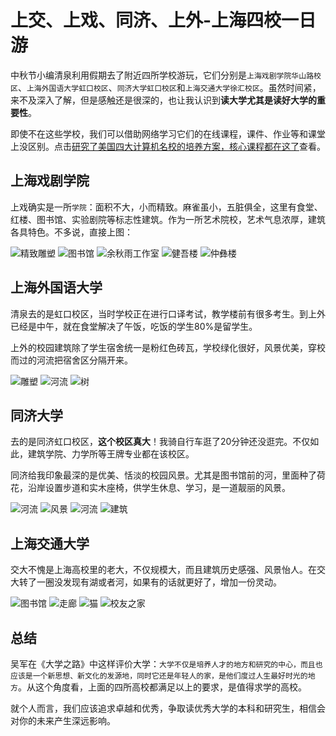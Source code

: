 # 上交、上戏、同济、上外-上海四校一日游
中秋节小编清泉利用假期去了附近四所学校游玩，它们分别是`上海戏剧学院华山路校区`、`上海外国语大学虹口校区`、`同济大学虹口校区`和`上海交通大学徐汇校区`。虽然时间紧，来不及深入了解，但是感触还是很深的，也让我认识到**读大学尤其是读好大学的重要性**。

即使不在这些学校，我们可以借助网络学习它们的在线课程，课件、作业等和课堂上没区别。点击[研究了美国四大计算机名校的培养方案，核心课程都在这了](https://mp.weixin.qq.com/s/39Un5UkLULC39s3PX10AbA)查看。

## 上海戏剧学院
上戏确实是一所`学院`：面积不大，小而精致。麻雀虽小，五脏俱全，这里有食堂、红楼、图书馆、实验剧院等标志性建筑。作为一所艺术院校，艺术气息浓厚，建筑各具特色。不多说，直接上图：

![精致雕塑](https://raw.githubusercontent.com/adolphlwq/osshub/master/oss/blog/2019/09/sta_00.jpg)
![图书馆](https://raw.githubusercontent.com/adolphlwq/osshub/master/oss/blog/2019/09/sta_01.jpg)
![余秋雨工作室](https://raw.githubusercontent.com/adolphlwq/osshub/master/oss/blog/2019/09/sta_02.jpg)
![健吾楼](https://raw.githubusercontent.com/adolphlwq/osshub/master/oss/blog/2019/09/sta_03.jpg)
![仲彝楼](https://raw.githubusercontent.com/adolphlwq/osshub/master/oss/blog/2019/09/sta_04.jpg)

## 上海外国语大学
清泉去的是虹口校区，当时学校正在进行口译考试，教学楼前有很多考生。到上外已经是中午，就在食堂解决了午饭，吃饭的学生80%是留学生。

上外的校园建筑除了学生宿舍统一是粉红色砖瓦，学校绿化很好，风景优美，穿校而过的河流把宿舍区分隔开来。

![雕塑](https://raw.githubusercontent.com/adolphlwq/osshub/master/oss/blog/2019/09/shisu_00.jpg)
![河流](https://raw.githubusercontent.com/adolphlwq/osshub/master/oss/blog/2019/09/shisu_01.jpg)
![树](https://raw.githubusercontent.com/adolphlwq/osshub/master/oss/blog/2019/09/shisu_02.jpg)

## 同济大学
去的是同济虹口校区，**这个校区真大**！我骑自行车逛了20分钟还没逛完。不仅如此，建筑学院、力学所等王牌专业都在该校区。

同济给我印象最深的是优美、恬淡的校园风景。尤其是图书馆前的河，里面种了荷花，沿岸设置步道和实木座椅，供学生休息、学习，是一道靓丽的风景。

![河流](https://raw.githubusercontent.com/adolphlwq/osshub/master/oss/blog/2019/09/tongji_00.jpg)
![风景](https://raw.githubusercontent.com/adolphlwq/osshub/master/oss/blog/2019/09/tongji_01.jpg)
![河流](https://raw.githubusercontent.com/adolphlwq/osshub/master/oss/blog/2019/09/tongji_02.jpg)
![建筑](https://raw.githubusercontent.com/adolphlwq/osshub/master/oss/blog/2019/09/tongji_03.jpg)

## 上海交通大学
交大不愧是上海高校里的老大，不仅规模大，而且建筑历史感强、风景怡人。在交大转了一圈没发现有湖或者河，如果有的话就更好了，增加一份灵动。

![图书馆](https://raw.githubusercontent.com/adolphlwq/osshub/master/oss/blog/2019/09/sjtu_00.jpg)
![走廊](https://raw.githubusercontent.com/adolphlwq/osshub/master/oss/blog/2019/09/sjtu_02.jpg)
![猫](https://raw.githubusercontent.com/adolphlwq/osshub/master/oss/blog/2019/09/sjtu_03.jpg)
![校友之家](https://raw.githubusercontent.com/adolphlwq/osshub/master/oss/blog/2019/09/sjtu_04.jpg)

## 总结
吴军在《大学之路》中这样评价大学：`大学不仅是培养人才的地方和研究的中心，而且也应该是一个新思想、新文化的发源地，同时它还是年轻人的家，是他们度过人生最好时光的地方`。从这个角度看，上面的四所高校都满足以上的要求，是值得求学的高校。

就个人而言，我们应该追求卓越和优秀，争取读优秀大学的本科和研究生，相信会对你的未来产生深远影响。